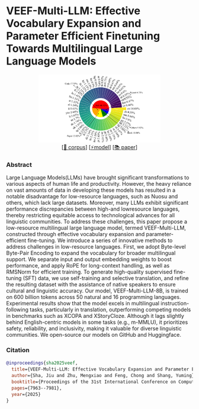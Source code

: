 # VEEF-Multi-LLM: Effective Vocabulary Expansion and Parameter Efficient Finetuning Towards Multilingual Large Language Models

<p align='center'>
    <img alt="AttnTrace" src='assets/Language_1.png' width='65%'/>
    <br>
    [<a href="https://huggingface.co/shajiu/VEEF-Multi-LLM">🤖 corpus</a>]
    [<a href="https://huggingface.co/shajiu/VEEF-Multi-LLM">⚡model</a>]
    [<a href="https://aclanthology.org/2025.coling-main.533">📚 paper</a>]
    <br>




  
### Abstract
Large Language Models(LLMs) have brought significant transformations to various aspects of human life and productivity. However, the heavy reliance on vast amounts of data in developing these models has resulted in a notable disadvantage for low-resource languages, such as Nuosu and others, which lack large datasets. Moreover, many LLMs exhibit significant performance discrepancies between high-and lowresource languages, thereby restricting equitable access to technological advances for all linguistic communities. To address these challenges, this paper propose a low-resource multilingual large language model, termed VEEF-Multi-LLM, constructed through effective vocabulary expansion and parameter-efficient fine-tuning. We introduce a series of innovative methods to address challenges in low-resource languages. First, we adopt Byte-level Byte-Pair Encoding to expand the vocabulary for broader multilingual support. We separate input and output embedding weights to boost performance, and apply RoPE for long-context handling, as well as RMSNorm for efficient training. To generate high-quality supervised fine-tuning (SFT) data, we use self-training and selective translation, and refine the resulting dataset with the assistance of native speakers to ensure cultural and linguistic accuracy. Our model, VEEF-Multi-LLM-8B, is trained on 600 billion tokens across 50 natural and 16 programming languages. Experimental results show that the model excels in multilingual instruction-following tasks, particularly in translation, outperforming competing models in benchmarks such as XCOPA and XStoryCloze. Although it lags slightly behind English-centric models in some tasks (e.g., m-MMLU), it prioritizes safety, reliability, and inclusivity, making it valuable for diverse linguistic communities. We open-source our models on GitHub and Huggingface.







### Citation
```bib
@inproceedings{sha2025veef,
  title={VEEF-Multi-LLM: Effective Vocabulary Expansion and Parameter Efficient Finetuning Towards Multilingual Large Language Models},
  author={Sha, Jiu and Zhu, Mengxiao and Feng, Chong and Shang, Yuming},
  booktitle={Proceedings of the 31st International Conference on Computational Linguistics},
  pages={7963--7981},
  year={2025}
}
```

